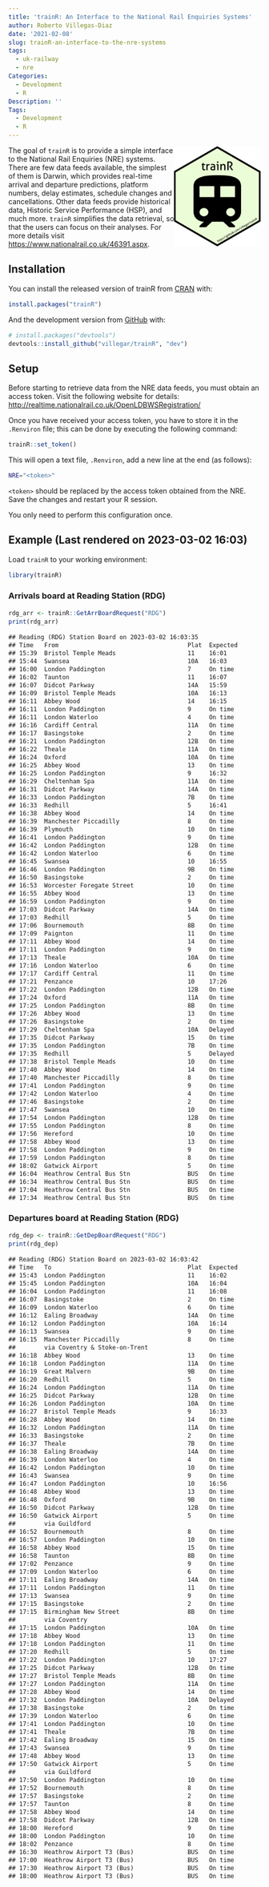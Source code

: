 ```yaml
---
title: 'trainR: An Interface to the National Rail Enquiries Systems'
author: Roberto Villegas-Diaz
date: '2021-02-08'
slug: trainR-an-interface-to-the-nre-systems
tags:
  - uk-railway
  - nre
Categories:
  - Development
  - R
Description: ''
Tags:
  - Development
  - R
---
```


<img src="https://raw.githubusercontent.com/villegar/trainR/main/inst/images/logo.png" alt="logo" align="right" height=200px/>

The goal of `trainR` is to provide a simple interface to the 
National Rail Enquiries (NRE) systems. There are few data feeds 
available, the simplest of them is Darwin, which provides real-time 
arrival and departure predictions, platform numbers, delay estimates, 
schedule changes and cancellations. Other data feeds provide historical 
data, Historic Service Performance (HSP), and much more. `trainR` 
simplifies the data retrieval, so that the users can focus on their 
analyses. For more details visit 
https://www.nationalrail.co.uk/46391.aspx.

## Installation

You can install the released version of trainR from [CRAN](https://CRAN.R-project.org) with:

``` r
install.packages("trainR")
```

And the development version from [GitHub](https://github.com/) with:

``` r
# install.packages("devtools")
devtools::install_github("villegar/trainR", "dev")
```

## Setup
Before starting to retrieve data from the NRE data feeds, you must obtain an access token. 
Visit the following website for details: http://realtime.nationalrail.co.uk/OpenLDBWSRegistration/

Once you have received your access token, you have to store it in the `.Renviron` file; this can be 
done by executing the following command:


```r
trainR::set_token()
```

This will open a text file, `.Renviron`, add a new line at the end (as follows):

```bash
NRE="<token>"
```

`<token>` should be replaced by the access token obtained from the NRE. Save the changes and restart 
your R session.

You only need to perform this configuration once.

## Example (Last rendered on 2023-03-02 16:03)

Load `trainR` to your working environment:

```r
library(trainR)
```

### Arrivals board at Reading Station (RDG)


```r
rdg_arr <- trainR::GetArrBoardRequest("RDG")
print(rdg_arr)
```

```
## Reading (RDG) Station Board on 2023-03-02 16:03:35
## Time   From                                    Plat  Expected
## 15:39  Bristol Temple Meads                    11    16:01
## 15:44  Swansea                                 10A   16:03
## 16:00  London Paddington                       7     On time
## 16:02  Taunton                                 11    16:07
## 16:07  Didcot Parkway                          14A   15:59
## 16:09  Bristol Temple Meads                    10A   16:13
## 16:11  Abbey Wood                              14    16:15
## 16:11  London Paddington                       9     On time
## 16:11  London Waterloo                         4     On time
## 16:16  Cardiff Central                         11A   On time
## 16:17  Basingstoke                             2     On time
## 16:21  London Paddington                       12B   On time
## 16:22  Theale                                  11A   On time
## 16:24  Oxford                                  10A   On time
## 16:25  Abbey Wood                              13    On time
## 16:25  London Paddington                       9     16:32
## 16:29  Cheltenham Spa                          11A   On time
## 16:31  Didcot Parkway                          14A   On time
## 16:33  London Paddington                       7B    On time
## 16:33  Redhill                                 5     16:41
## 16:38  Abbey Wood                              14    On time
## 16:39  Manchester Piccadilly                   8     On time
## 16:39  Plymouth                                10    On time
## 16:41  London Paddington                       9     On time
## 16:42  London Paddington                       12B   On time
## 16:42  London Waterloo                         6     On time
## 16:45  Swansea                                 10    16:55
## 16:46  London Paddington                       9B    On time
## 16:50  Basingstoke                             2     On time
## 16:53  Worcester Foregate Street               10    On time
## 16:55  Abbey Wood                              13    On time
## 16:59  London Paddington                       9     On time
## 17:03  Didcot Parkway                          14A   On time
## 17:03  Redhill                                 5     On time
## 17:06  Bournemouth                             8B    On time
## 17:09  Paignton                                11    On time
## 17:11  Abbey Wood                              14    On time
## 17:11  London Paddington                       9     On time
## 17:13  Theale                                  10A   On time
## 17:16  London Waterloo                         6     On time
## 17:17  Cardiff Central                         11    On time
## 17:21  Penzance                                10    17:26
## 17:22  London Paddington                       12B   On time
## 17:24  Oxford                                  11A   On time
## 17:25  London Paddington                       8B    On time
## 17:26  Abbey Wood                              13    On time
## 17:26  Basingstoke                             2     On time
## 17:29  Cheltenham Spa                          10A   Delayed
## 17:35  Didcot Parkway                          15    On time
## 17:35  London Paddington                       7B    On time
## 17:35  Redhill                                 5     Delayed
## 17:38  Bristol Temple Meads                    10    On time
## 17:40  Abbey Wood                              14    On time
## 17:40  Manchester Piccadilly                   8     On time
## 17:41  London Paddington                       9     On time
## 17:42  London Waterloo                         4     On time
## 17:46  Basingstoke                             2     On time
## 17:47  Swansea                                 10    On time
## 17:54  London Paddington                       12B   On time
## 17:55  London Paddington                       8     On time
## 17:56  Hereford                                10    On time
## 17:58  Abbey Wood                              13    On time
## 17:58  London Paddington                       9     On time
## 17:59  London Paddington                       8     On time
## 18:02  Gatwick Airport                         5     On time
## 16:04  Heathrow Central Bus Stn                BUS   On time
## 16:34  Heathrow Central Bus Stn                BUS   On time
## 17:04  Heathrow Central Bus Stn                BUS   On time
## 17:34  Heathrow Central Bus Stn                BUS   On time
```

### Departures board at Reading Station (RDG)


```r
rdg_dep <- trainR::GetDepBoardRequest("RDG")
print(rdg_dep)
```

```
## Reading (RDG) Station Board on 2023-03-02 16:03:42
## Time   To                                      Plat  Expected
## 15:43  London Paddington                       11    16:02
## 15:45  London Paddington                       10A   16:04
## 16:04  London Paddington                       11    16:08
## 16:07  Basingstoke                             2     On time
## 16:09  London Waterloo                         6     On time
## 16:12  Ealing Broadway                         14A   On time
## 16:12  London Paddington                       10A   16:14
## 16:13  Swansea                                 9     On time
## 16:15  Manchester Piccadilly                   8     On time
##        via Coventry & Stoke-on-Trent           
## 16:18  Abbey Wood                              13    On time
## 16:18  London Paddington                       11A   On time
## 16:19  Great Malvern                           9B    On time
## 16:20  Redhill                                 5     On time
## 16:24  London Paddington                       11A   On time
## 16:25  Didcot Parkway                          12B   On time
## 16:26  London Paddington                       10A   On time
## 16:27  Bristol Temple Meads                    9     16:33
## 16:28  Abbey Wood                              14    On time
## 16:32  London Paddington                       11A   On time
## 16:33  Basingstoke                             2     On time
## 16:37  Theale                                  7B    On time
## 16:38  Ealing Broadway                         14A   On time
## 16:39  London Waterloo                         4     On time
## 16:42  London Paddington                       10    On time
## 16:43  Swansea                                 9     On time
## 16:47  London Paddington                       10    16:56
## 16:48  Abbey Wood                              13    On time
## 16:48  Oxford                                  9B    On time
## 16:50  Didcot Parkway                          12B   On time
## 16:50  Gatwick Airport                         5     On time
##        via Guildford                           
## 16:52  Bournemouth                             8     On time
## 16:57  London Paddington                       10    On time
## 16:58  Abbey Wood                              15    On time
## 16:58  Taunton                                 8B    On time
## 17:02  Penzance                                9     On time
## 17:09  London Waterloo                         6     On time
## 17:11  Ealing Broadway                         14A   On time
## 17:11  London Paddington                       11    On time
## 17:13  Swansea                                 9     On time
## 17:15  Basingstoke                             2     On time
## 17:15  Birmingham New Street                   8B    On time
##        via Coventry                            
## 17:15  London Paddington                       10A   On time
## 17:18  Abbey Wood                              13    On time
## 17:18  London Paddington                       11    On time
## 17:20  Redhill                                 5     On time
## 17:22  London Paddington                       10    17:27
## 17:25  Didcot Parkway                          12B   On time
## 17:27  Bristol Temple Meads                    8B    On time
## 17:27  London Paddington                       11A   On time
## 17:28  Abbey Wood                              14    On time
## 17:32  London Paddington                       10A   Delayed
## 17:38  Basingstoke                             2     On time
## 17:39  London Waterloo                         6     On time
## 17:41  London Paddington                       10    On time
## 17:41  Theale                                  7B    On time
## 17:42  Ealing Broadway                         15    On time
## 17:43  Swansea                                 9     On time
## 17:48  Abbey Wood                              13    On time
## 17:50  Gatwick Airport                         5     On time
##        via Guildford                           
## 17:50  London Paddington                       10    On time
## 17:52  Bournemouth                             8     On time
## 17:57  Basingstoke                             2     On time
## 17:57  Taunton                                 8     On time
## 17:58  Abbey Wood                              14    On time
## 17:58  Didcot Parkway                          12B   On time
## 18:00  Hereford                                9     On time
## 18:00  London Paddington                       10    On time
## 18:02  Penzance                                8     On time
## 16:30  Heathrow Airport T3 (Bus)               BUS   On time
## 17:00  Heathrow Airport T3 (Bus)               BUS   On time
## 17:30  Heathrow Airport T3 (Bus)               BUS   On time
## 18:00  Heathrow Airport T3 (Bus)               BUS   On time
```
